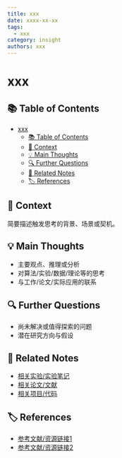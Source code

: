 ```yaml
---
title: xxx
date: xxxx-xx-xx
tags:
  - xxx
category: insight
authors: xxx
---
```

# xxx

## 📚 Table of Contents

- [xxx](#xxx)
  - [📚 Table of Contents](#-table-of-contents)
  - [📝 Context](#-context)
  - [💡 Main Thoughts](#-main-thoughts)
  - [🔍 Further Questions](#-further-questions)
  - [🔗 Related Notes](#-related-notes)
  - [🏷️ References](#️-references)

## 📝 Context

简要描述触发思考的背景、场景或契机。

## 💡 Main Thoughts

- 主要观点、推理或分析
- 对算法/实验/数据/理论等的思考
- 与工作/论文/实际应用的联系

## 🔍 Further Questions

- 尚未解决或值得探索的问题
- 潜在研究方向与假设

## 🔗 Related Notes

- [相关实验/实验笔记]()
- [相关论文/文献]()
- [相关项目/代码]()

## 🏷️ References

- [参考文献/资源链接1]()
- [参考文献/资源链接2]()
